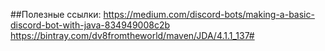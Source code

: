 ##Полезные ссылки:
https://medium.com/discord-bots/making-a-basic-discord-bot-with-java-834949008c2b
https://bintray.com/dv8fromtheworld/maven/JDA/4.1.1_137#